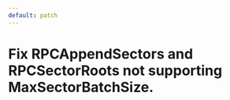 ```yaml
---
default: patch
---
```


# Fix RPCAppendSectors and RPCSectorRoots not supporting MaxSectorBatchSize.
